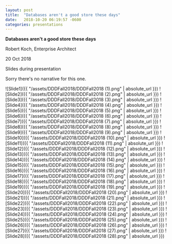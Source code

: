 ```yaml
---
layout: post
title:  "Databases aren't a good store these days"
date:   2018-10-20 06:19:57 -0600
categories: presentations
---
```

**Databases aren't a good store these days**

Robert Koch, Enterprise Architect

20 Oct 2018

Slides during presentation

Sorry there's no narrative for this one.

![Slide1]({{ "/assets/DDDFall2018/DDDFall2018 (1).png" | absolute_url }})
![Slide2]({{ "/assets/DDDFall2018/DDDFall2018 (2).png" | absolute_url }})
![Slide3]({{ "/assets/DDDFall2018/DDDFall2018 (3).png" | absolute_url }})
![Slide4]({{ "/assets/DDDFall2018/DDDFall2018 (4).png" | absolute_url }})
![Slide5]({{ "/assets/DDDFall2018/DDDFall2018 (5).png" | absolute_url }})
![Slide6]({{ "/assets/DDDFall2018/DDDFall2018 (6).png" | absolute_url }})
![Slide7]({{ "/assets/DDDFall2018/DDDFall2018 (7).png" | absolute_url }})
![Slide8]({{ "/assets/DDDFall2018/DDDFall2018 (8).png" | absolute_url }})
![Slide9]({{ "/assets/DDDFall2018/DDDFall2018 (9).png" | absolute_url }})
![Slide10]({{ "/assets/DDDFall2018/DDDFall2018 (10).png" | absolute_url }})
![Slide11]({{ "/assets/DDDFall2018/DDDFall2018 (11).png" | absolute_url }})
![Slide12]({{ "/assets/DDDFall2018/DDDFall2018 (12).png" | absolute_url }})
![Slide13]({{ "/assets/DDDFall2018/DDDFall2018 (13).png" | absolute_url }})
![Slide14]({{ "/assets/DDDFall2018/DDDFall2018 (14).png" | absolute_url }})
![Slide15]({{ "/assets/DDDFall2018/DDDFall2018 (15).png" | absolute_url }})
![Slide16]({{ "/assets/DDDFall2018/DDDFall2018 (16).png" | absolute_url }})
![Slide17]({{ "/assets/DDDFall2018/DDDFall2018 (17).png" | absolute_url }})
![Slide18]({{ "/assets/DDDFall2018/DDDFall2018 (18).png" | absolute_url }})
![Slide19]({{ "/assets/DDDFall2018/DDDFall2018 (19).png" | absolute_url }})
![Slide20]({{ "/assets/DDDFall2018/DDDFall2018 (20).png" | absolute_url }})
![Slide21]({{ "/assets/DDDFall2018/DDDFall2018 (21).png" | absolute_url }})
![Slide22]({{ "/assets/DDDFall2018/DDDFall2018 (22).png" | absolute_url }})
![Slide23]({{ "/assets/DDDFall2018/DDDFall2018 (23).png" | absolute_url }})
![Slide24]({{ "/assets/DDDFall2018/DDDFall2018 (24).png" | absolute_url }})
![Slide25]({{ "/assets/DDDFall2018/DDDFall2018 (25).png" | absolute_url }})
![Slide26]({{ "/assets/DDDFall2018/DDDFall2018 (26).png" | absolute_url }})
![Slide27]({{ "/assets/DDDFall2018/DDDFall2018 (27).png" | absolute_url }})
![Slide28]({{ "/assets/DDDFall2018/DDDFall2018 (28).png" | absolute_url }})